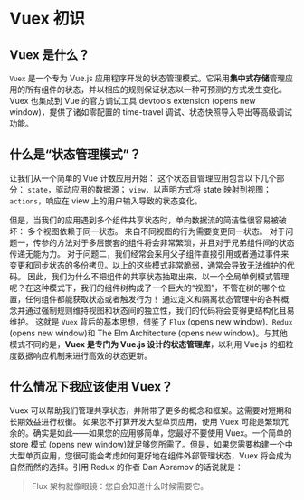 # Vuex 初识
## Vuex 是什么？
`Vuex` 是一个专为 Vue.js 应用程序开发的状态管理模式。它采用**集中式存储**管理应用的所有组件的状态，并以相应的规则保证状态以一种可预测的方式发生变化。Vuex 也集成到 Vue 的官方调试工具 devtools extension (opens new window)，提供了诸如零配置的 time-travel 调试、状态快照导入导出等高级调试功能。
## 什么是“状态管理模式”？
让我们从一个简单的 Vue 计数应用开始：
这个状态自管理应用包含以下几个部分：
`state`，驱动应用的数据源；
`view`，以声明方式将 state 映射到视图；
`actions`，响应在 view 上的用户输入导致的状态变化。

但是，当我们的应用遇到多个组件共享状态时，单向数据流的简洁性很容易被破坏：
多个视图依赖于同一状态。
来自不同视图的行为需要变更同一状态。
对于问题一，传参的方法对于多层嵌套的组件将会非常繁琐，并且对于兄弟组件间的状态传递无能为力。
对于问题二，我们经常会采用父子组件直接引用或者通过事件来变更和同步状态的多份拷贝。以上的这些模式非常脆弱，通常会导致无法维护的代码。
因此，我们为什么不把组件的共享状态抽取出来，以一个全局单例模式管理呢？在这种模式下，我们的组件树构成了一个巨大的“视图”，不管在树的哪个位置，任何组件都能获取状态或者触发行为！
通过定义和隔离状态管理中的各种概念并通过强制规则维持视图和状态间的独立性，我们的代码将会变得更结构化且易维护。
这就是 `Vuex` 背后的基本思想，借鉴了 `Flux` (opens new window)`、Redux` (opens new window)和 The Elm Architecture (opens new window)。与其他模式不同的是，**Vuex 是专门为 Vue.js 设计的状态管理库**，以利用 Vue.js 的细粒度数据响应机制来进行高效的状态更新。

## 什么情况下我应该使用 Vuex？
Vuex 可以帮助我们管理共享状态，并附带了更多的概念和框架。这需要对短期和长期效益进行权衡。
如果您不打算开发大型单页应用，使用 Vuex 可能是繁琐冗余的。确实是如此——如果您的应用够简单，您最好不要使用 Vuex。一个简单的 store 模式 (opens new window)就足够您所需了。但是，如果您需要构建一个中大型单页应用，您很可能会考虑如何更好地在组件外部管理状态，Vuex 将会成为自然而然的选择。引用 Redux 的作者 Dan Abramov 的话说就是：
>Flux 架构就像眼镜：您自会知道什么时候需要它。